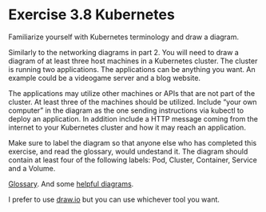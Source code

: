 # Exercise 3.8 Kubernetes

Familiarize yourself with Kubernetes terminology and draw a diagram. <br>

Similarly to the networking diagrams in part 2. You will need to draw a diagram of at least three host machines in a Kubernetes cluster. The cluster is running two applications. The applications can be anything you want. An example could be a videogame server and a blog website. <br>

The applications may utilize other machines or APIs that are not part of the cluster. At least three of the machines should be utilized. Include “your own computer” in the diagram as the one sending instructions via kubectl to deploy an application. In addition include a HTTP message coming from the internet to your Kubernetes cluster and how it may reach an application. <br>

Make sure to label the diagram so that anyone else who has completed this exercise, and read the glossary, would undestand it. The diagram should contain at least four of the following labels: Pod, Cluster, Container, Service and a Volume. <br>

[Glossary](https://kubernetes.io/docs/reference/glossary/?fundamental=true). And some [helpful diagrams](https://tsuyoshiushio.medium.com/kubernetes-in-three-diagrams-6aba8432541c). <br>

I prefer to use [draw.io](https://app.diagrams.net/) but you can use whichever tool you want.

